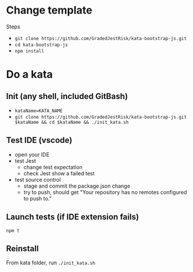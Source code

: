 # Change template

Steps
* `git clone https://github.com/GradedJestRisk/kata-bootstrap-js.git`
* `cd kata-bootstrap-js`
* `npm install`

# Do a kata

## Init (any shell, included GitBash)
* `kataName=KATA_NAME`
* `git clone https://github.com/GradedJestRisk/kata-bootstrap-js.git $kataName && cd $kataName && ./init_kata.sh` 

## Test IDE (vscode)
* open your IDE 
* test Jest
  * change test expectation
  * check Jest show a failed test 
* test source control
  * stage and commit the package.json change
  * try to push, should get "Your repository has no remotes configured to push to."

## Launch tests (if IDE extension fails)
`npm t`

## Reinstall
From kata folder, run  `./init_kata.sh`
